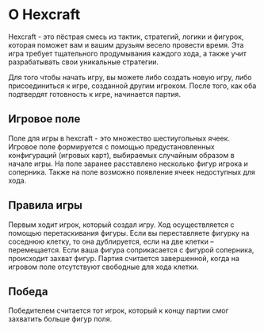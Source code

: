 # О Hexcraft

Hexcraft - это пёстрая смесь из тактик, стратегий, логики и фигурок, которая поможет вам и вашим друзьям весело провести время. Эта игра требует тщательного продумывания каждого хода, а также учит разрабатывать свои уникальные стратегии.

Для того чтобы начать игру, вы можете либо создать новую игру, либо  присоединиться к игре, созданной другим игроком. После того, как оба подтвердят готовность к игре, начинается партия.

## Игровое поле

Поле для игры в hexcraft - это множество шестиугольных ячеек. Игровое поле формируется с помощью предустановленных конфигураций (игровых карт), выбираемых случайным образом в начале игры. На поле заранее расставлено несколько фигур игрока и соперника. Также на поле возможно появление ячеек недоступных для хода.

## Правила игры

Первым ходит игрок, который создал игру. Ход осуществляется с помощью перетаскивания фигуры. Если вы переставляете фигурку  на соседнюю  клетку, то она дублируется, если на две клетки – перемещается. Если ваша фигура соприкасается с фигурой соперника, происходит захват фигур. Партия считается завершенной, когда на игровом поле отсутствуют свободные для хода клетки.

## Победа

Победителем считается тот игрок, который к концу партии смог захватить больше фигур поля.